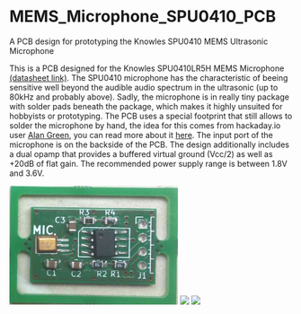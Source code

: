 # MEMS_Microphone_SPU0410_PCB
A PCB design for prototyping the Knowles SPU0410 MEMS Ultrasonic Microphone

This is a PCB designed for the Knowles SPU0410LR5H MEMS Microphone [(datasheet link)](https://www.knowles.com/docs/default-source/model-downloads/spu0410lr5h-qb-revh.pdf).
The SPU0410 microphone has the characteristic of beeing sensitive well beyond the audible audio spectrum in the ultrasonic (up to 80kHz and probably above).
Sadly, the microphone is in really tiny package with solder pads beneath the package, which makes it highly unsuited for hobbyists or prototyping.
The PCB uses a special footprint that still allows to solder the microphone by hand, the idea for this comes from hackaday.io user [Alan Green](https://hackaday.io/alang), you can read more about it [here](https://hackaday.io/project/165081-blue-board-01/details).
The input port of the microphone is on the backside of the PCB.
The design additionally includes a dual opamp that provides a buffered virtual ground (Vcc/2) as well as +20dB of flat gain. The recommended power supply range is between 1.8V and 3.6V.

<p float="left">
  <img src="https://github.com/MarcelMG/MEMS_Microphone_SPU0410_PCB/raw/master/pcb_soldered_image2.jpg" width="300" />
  <img src="https://github.com/MarcelMG/MEMS_Microphone_SPU0410_PCB/raw/master/front_view.png" width="300" /> 
  <img src="https://github.com/MarcelMG/MEMS_Microphone_SPU0410_PCB/raw/master/back_view.png" width="300" />
</p>
